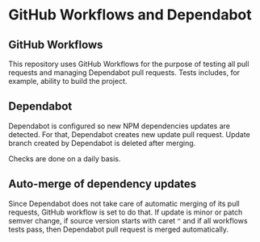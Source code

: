 # GitHub Workflows and Dependabot

## GitHub Workflows

This repository uses GitHub Workflows for the purpose of testing all pull requests and managing Dependabot pull requests. Tests includes, for example, ability to build the project.

## Dependabot

Dependabot is configured so new NPM dependencies updates are detected. For that, Dependabot creates new update pull request. Update branch created by Dependabot is deleted after merging.

Checks are done on a daily basis.

## Auto-merge of dependency updates

Since Dependabot does not take care of automatic merging of its pull requests, GitHub workflow is set to do that. If update is minor or patch semver change, if source version starts with caret `^` and if all workflows tests pass, then Dependabot pull request is merged automatically.
